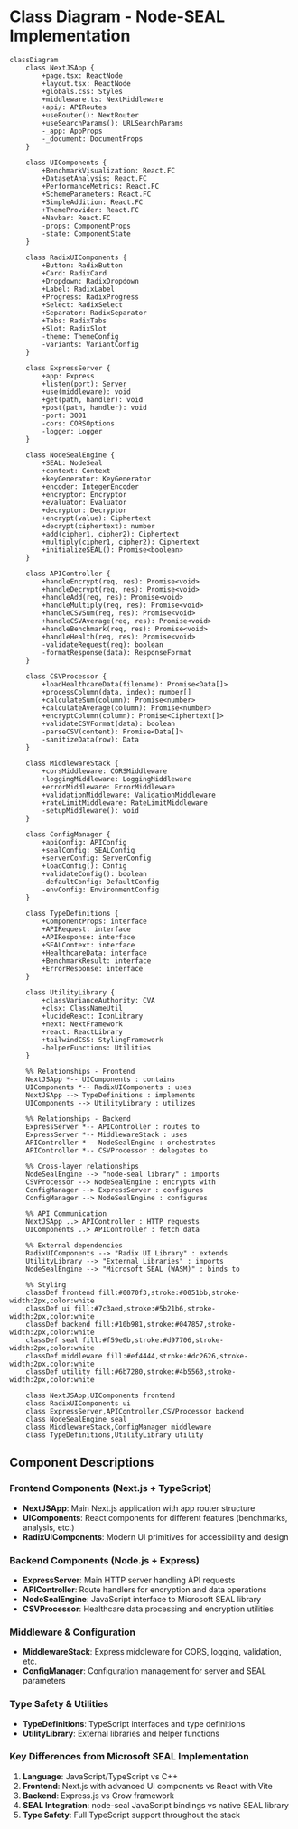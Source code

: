 # Class Diagram - Node-SEAL Implementation

```mermaid
classDiagram
    class NextJSApp {
        +page.tsx: ReactNode
        +layout.tsx: ReactNode
        +globals.css: Styles
        +middleware.ts: NextMiddleware
        +api/: APIRoutes
        +useRouter(): NextRouter
        +useSearchParams(): URLSearchParams
        -_app: AppProps
        -_document: DocumentProps
    }

    class UIComponents {
        +BenchmarkVisualization: React.FC
        +DatasetAnalysis: React.FC
        +PerformanceMetrics: React.FC
        +SchemeParameters: React.FC
        +SimpleAddition: React.FC
        +ThemeProvider: React.FC
        +Navbar: React.FC
        -props: ComponentProps
        -state: ComponentState
    }

    class RadixUIComponents {
        +Button: RadixButton
        +Card: RadixCard
        +Dropdown: RadixDropdown
        +Label: RadixLabel
        +Progress: RadixProgress
        +Select: RadixSelect
        +Separator: RadixSeparator
        +Tabs: RadixTabs
        +Slot: RadixSlot
        -theme: ThemeConfig
        -variants: VariantConfig
    }

    class ExpressServer {
        +app: Express
        +listen(port): Server
        +use(middleware): void
        +get(path, handler): void
        +post(path, handler): void
        -port: 3001
        -cors: CORSOptions
        -logger: Logger
    }

    class NodeSealEngine {
        +SEAL: NodeSeal
        +context: Context
        +keyGenerator: KeyGenerator
        +encoder: IntegerEncoder
        +encryptor: Encryptor
        +evaluator: Evaluator
        +decryptor: Decryptor
        +encrypt(value): Ciphertext
        +decrypt(ciphertext): number
        +add(cipher1, cipher2): Ciphertext
        +multiply(cipher1, cipher2): Ciphertext
        +initializeSEAL(): Promise<boolean>
    }

    class APIController {
        +handleEncrypt(req, res): Promise<void>
        +handleDecrypt(req, res): Promise<void>
        +handleAdd(req, res): Promise<void>
        +handleMultiply(req, res): Promise<void>
        +handleCSVSum(req, res): Promise<void>
        +handleCSVAverage(req, res): Promise<void>
        +handleBenchmark(req, res): Promise<void>
        +handleHealth(req, res): Promise<void>
        -validateRequest(req): boolean
        -formatResponse(data): ResponseFormat
    }

    class CSVProcessor {
        +loadHealthcareData(filename): Promise<Data[]>
        +processColumn(data, index): number[]
        +calculateSum(column): Promise<number>
        +calculateAverage(column): Promise<number>
        +encryptColumn(column): Promise<Ciphertext[]>
        +validateCSVFormat(data): boolean
        -parseCSV(content): Promise<Data[]>
        -sanitizeData(row): Data
    }

    class MiddlewareStack {
        +corsMiddleware: CORSMiddleware
        +loggingMiddleware: LoggingMiddleware
        +errorMiddleware: ErrorMiddleware
        +validationMiddleware: ValidationMiddleware
        +rateLimitMiddleware: RateLimitMiddleware
        -setupMiddleware(): void
    }

    class ConfigManager {
        +apiConfig: APIConfig
        +sealConfig: SEALConfig
        +serverConfig: ServerConfig
        +loadConfig(): Config
        +validateConfig(): boolean
        -defaultConfig: DefaultConfig
        -envConfig: EnvironmentConfig
    }

    class TypeDefinitions {
        +ComponentProps: interface
        +APIRequest: interface
        +APIResponse: interface
        +SEALContext: interface
        +HealthcareData: interface
        +BenchmarkResult: interface
        +ErrorResponse: interface
    }

    class UtilityLibrary {
        +classVarianceAuthority: CVA
        +clsx: ClassNameUtil
        +lucideReact: IconLibrary
        +next: NextFramework
        +react: ReactLibrary
        +tailwindCSS: StylingFramework
        -helperFunctions: Utilities
    }

    %% Relationships - Frontend
    NextJSApp *-- UIComponents : contains
    UIComponents *-- RadixUIComponents : uses
    NextJSApp --> TypeDefinitions : implements
    UIComponents --> UtilityLibrary : utilizes

    %% Relationships - Backend
    ExpressServer *-- APIController : routes to
    ExpressServer *-- MiddlewareStack : uses
    APIController *-- NodeSealEngine : orchestrates
    APIController *-- CSVProcessor : delegates to
    
    %% Cross-layer relationships
    NodeSealEngine --> "node-seal library" : imports
    CSVProcessor --> NodeSealEngine : encrypts with
    ConfigManager --> ExpressServer : configures
    ConfigManager --> NodeSealEngine : configures

    %% API Communication
    NextJSApp ..> APIController : HTTP requests
    UIComponents ..> APIController : fetch data

    %% External dependencies
    RadixUIComponents --> "Radix UI Library" : extends
    UtilityLibrary --> "External Libraries" : imports
    NodeSealEngine --> "Microsoft SEAL (WASM)" : binds to

    %% Styling
    classDef frontend fill:#0070f3,stroke:#0051bb,stroke-width:2px,color:white
    classDef ui fill:#7c3aed,stroke:#5b21b6,stroke-width:2px,color:white
    classDef backend fill:#10b981,stroke:#047857,stroke-width:2px,color:white
    classDef seal fill:#f59e0b,stroke:#d97706,stroke-width:2px,color:white
    classDef middleware fill:#ef4444,stroke:#dc2626,stroke-width:2px,color:white
    classDef utility fill:#6b7280,stroke:#4b5563,stroke-width:2px,color:white

    class NextJSApp,UIComponents frontend
    class RadixUIComponents ui
    class ExpressServer,APIController,CSVProcessor backend
    class NodeSealEngine seal
    class MiddlewareStack,ConfigManager middleware
    class TypeDefinitions,UtilityLibrary utility
```

## Component Descriptions

### Frontend Components (Next.js + TypeScript)
- **NextJSApp**: Main Next.js application with app router structure
- **UIComponents**: React components for different features (benchmarks, analysis, etc.)
- **RadixUIComponents**: Modern UI primitives for accessibility and design

### Backend Components (Node.js + Express)
- **ExpressServer**: Main HTTP server handling API requests
- **APIController**: Route handlers for encryption and data operations
- **NodeSealEngine**: JavaScript interface to Microsoft SEAL library
- **CSVProcessor**: Healthcare data processing and encryption utilities

### Middleware & Configuration
- **MiddlewareStack**: Express middleware for CORS, logging, validation, etc.
- **ConfigManager**: Configuration management for server and SEAL parameters

### Type Safety & Utilities
- **TypeDefinitions**: TypeScript interfaces and type definitions
- **UtilityLibrary**: External libraries and helper functions

### Key Differences from Microsoft SEAL Implementation
1. **Language**: JavaScript/TypeScript vs C++
2. **Frontend**: Next.js with advanced UI components vs React with Vite
3. **Backend**: Express.js vs Crow framework
4. **SEAL Integration**: node-seal JavaScript bindings vs native SEAL library
5. **Type Safety**: Full TypeScript support throughout the stack

